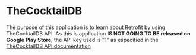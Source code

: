 # TheCocktailDB

The purpose of this application is to learn about [Retrofit](https://square.github.io/retrofit/) by using TheCocktailDB API. As this is application **IS NOT GOING TO BE released on Google Play Store**, the API key used is "1" as especified in the [TheCocktailDB API documentation](https://www.thecocktaildb.com/api.php)

